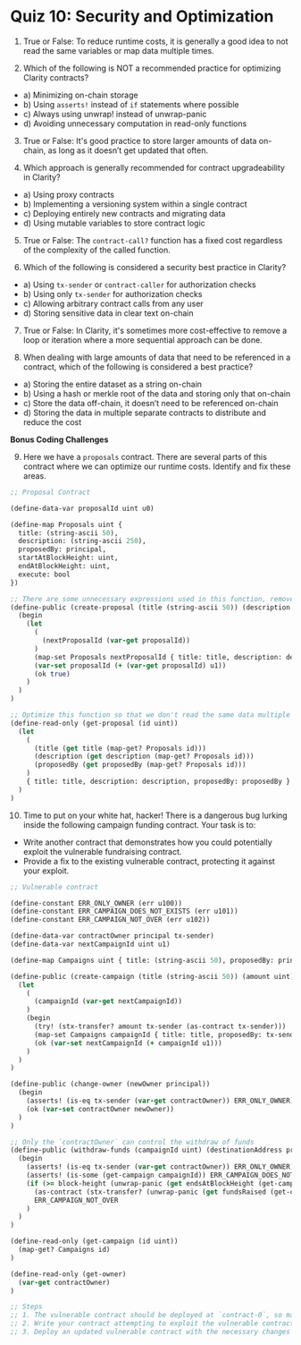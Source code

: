 # Quiz 10: Security and Optimization

1. True or False: To reduce runtime costs, it is generally a good idea to not read the same variables or map data multiple times.

2. Which of the following is NOT a recommended practice for optimizing Clarity contracts?

- a) Minimizing on-chain storage
- b) Using `asserts!` instead of `if` statements where possible
- c) Always using unwrap! instead of unwrap-panic
- d) Avoiding unnecessary computation in read-only functions

3. True or False: It's good practice to store larger amounts of data on-chain, as long as it doesn’t get updated that often.

4. Which approach is generally recommended for contract upgradeability in Clarity?

- a) Using proxy contracts
- b) Implementing a versioning system within a single contract
- c) Deploying entirely new contracts and migrating data
- d) Using mutable variables to store contract logic

5. True or False: The `contract-call?` function has a fixed cost regardless of the complexity of the called function.

6. Which of the following is considered a security best practice in Clarity?

- a) Using `tx-sender` or `contract-caller` for authorization checks
- b) Using only `tx-sender` for authorization checks
- c) Allowing arbitrary contract calls from any user
- d) Storing sensitive data in clear text on-chain

7. True or False: In Clarity, it's sometimes more cost-effective to remove a loop or iteration where a more sequential approach can be done.

8. When dealing with large amounts of data that need to be referenced in a contract, which of the following is considered a best practice?

- a) Storing the entire dataset as a string on-chain
- b) Using a hash or merkle root of the data and storing only that on-chain
- c) Store the data off-chain, it doesn’t need to be referenced on-chain
- d) Storing the data in multiple separate contracts to distribute and reduce the cost

**Bonus Coding Challenges**

9. Here we have a `proposals` contract. There are several parts of this contract where we can optimize our runtime costs. Identify and fix these areas.

```clojure
;; Proposal Contract

(define-data-var proposalId uint u0)

(define-map Proposals uint {
  title: (string-ascii 50),
  description: (string-ascii 250),
  proposedBy: principal,
  startAtBlockHeight: uint,
  endAtBlockHeight: uint,
  execute: bool
})

;; There are some unnecessary expressions used in this function, remove them
(define-public (create-proposal (title (string-ascii 50)) (description (string-ascii 250)))
  (begin
    (let
      (
        (nextProposalId (var-get proposalId))
      )
      (map-set Proposals nextProposalId { title: title, description: description, proposedBy: tx-sender, startAtBlockHeight: (+ block-height u144), endAtBlockHeight: (+ block-height u1008), execute: false })
      (var-set proposalId (+ (var-get proposalId) u1))
      (ok true)
    )
  )
)

;; Optimize this function so that we don't read the same data multiple times
(define-read-only (get-proposal (id uint))
  (let
    (
      (title (get title (map-get? Proposals id)))
      (description (get description (map-get? Proposals id)))
      (proposedBy (get proposedBy (map-get? Proposals id)))
    )
    { title: title, description: description, proposedBy: proposedBy }
  )
)
```

10. Time to put on your white hat, hacker! There is a dangerous bug lurking inside the following campaign funding contract. Your task is to:

- Write another contract that demonstrates how you could potentially exploit the vulnerable fundraising contract.
- Provide a fix to the existing vulnerable contract, protecting it against your exploit.

```clojure
;; Vulnerable contract

(define-constant ERR_ONLY_OWNER (err u100))
(define-constant ERR_CAMPAIGN_DOES_NOT_EXISTS (err u101))
(define-constant ERR_CAMPAIGN_NOT_OVER (err u102))

(define-data-var contractOwner principal tx-sender)
(define-data-var nextCampaignId uint u1)

(define-map Campaigns uint { title: (string-ascii 50), proposedBy: principal, fundsRaised: uint, endsAtBlockHeight: uint })

(define-public (create-campaign (title (string-ascii 50)) (amount uint))
  (let
    (
      (campaignId (var-get nextCampaignId))
    )
    (begin
      (try! (stx-transfer? amount tx-sender (as-contract tx-sender)))
      (map-set Campaigns campaignId { title: title, proposedBy: tx-sender, fundsRaised: amount, endsAtBlockHeight: (+ block-height u144) })
      (ok (var-set nextCampaignId (+ campaignId u1)))
    )
  )
)

(define-public (change-owner (newOwner principal))
  (begin
    (asserts! (is-eq tx-sender (var-get contractOwner)) ERR_ONLY_OWNER)
    (ok (var-set contractOwner newOwner))
  )
)

;; Only the `contractOwner` can control the withdraw of funds
(define-public (withdraw-funds (campaignId uint) (destinationAddress principal))
  (begin
    (asserts! (is-eq tx-sender (var-get contractOwner)) ERR_ONLY_OWNER)
    (asserts! (is-some (get-campaign campaignId)) ERR_CAMPAIGN_DOES_NOT_EXISTS)
    (if (>= block-height (unwrap-panic (get endsAtBlockHeight (get-campaign campaignId))))
      (as-contract (stx-transfer? (unwrap-panic (get fundsRaised (get-campaign campaignId))) tx-sender destinationAddress))
      ERR_CAMPAIGN_NOT_OVER
    )
  )
)

(define-read-only (get-campaign (id uint))
  (map-get? Campaigns id)
)

(define-read-only (get-owner)
  (var-get contractOwner)
)

;; Steps
;; 1. The vulnerable contract should be deployed at `contract-0`, so make sure to reference it.
;; 2. Write your contract attempting to exploit the vulnerable contract.
;; 3. Deploy an updated vulnerable contract with the necessary changes that would prevent your exploit.
```
